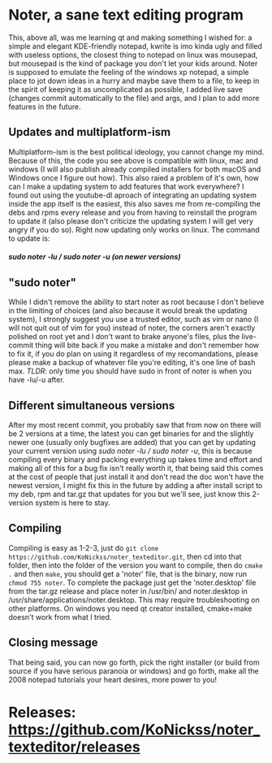 # Noter, a sane text editing program
This, above all, was me learning qt and making something I wished for: a simple and elegant KDE-friendly notepad, kwrite is imo kinda ugly and filled with useless options, the closest thing to notepad on linux was mousepad, but mousepad is the kind of package you don't let your kids around. Noter is supposed to emulate the feeling of the windows xp notepad, a simple place to jot down ideas in a hurry and maybe save them to a file, to keep in the spirit of keeping it as uncomplicated as possible, I added live save (changes commit automatically to the file) and args, and I plan to add more features in the future.
## Updates and multiplatform-ism
Multiplatform-ism is the best political ideology, you cannot change my mind. Because of this, the code you see above is compatible with linux, mac and windows (I will also publish already compiled installers for both macOS and Windows once I figure out how). This also raied a problem of it's own, how can I make a updating system to add features that work everywhere? I found out using the youtube-dl aproach of integrating an updating system inside the app itself is the easiest, this also saves me from re-compiling the debs and rpms every release and you from having to reinstall the program to update it (also please don't criticize the updating system I will get very angry if you do so). Right now updating only works on linux. The command to update is:
#### *sudo noter -lu / sudo noter -u (on newer versions)*
## "sudo noter"
While I didn't remove the ability to start noter as root because I don't believe in the limiting of choices (and also because it would break the updating system), I strongly suggest you use a trusted editor, such as vim or nano (I will not quit out of vim for you) instead of noter, the corners aren't exactly polished on root yet and I don't want to brake anyone's files, plus the live-commit thing will bite back if you make a mistake and don't remember how to fix it, if you do plan on using it regardless of my recomandations, please please make a backup of whatever file you're editing, it's one line of bash max. *TLDR*: only time you should have sudo in front of noter is when you have -lu/-u after.
## Different simultaneous versions
After my most recent commit, you probably saw that from now on there will be 2 versions at a time, the latest you can get binaries for and the slightly newer one (usually only bugfixes are added) that you can get by updating your current version using *sudo noter -lu / sudo noter -u*, this is because compiling every binary and packing everything up takes time and effort and making all of this for a bug fix isn't really worth it, that being said this comes at the cost of people that just install it and don't read the doc won't have the newest version, I might fix this in the future by adding a after install script to my deb, rpm and tar.gz that updates for you but we'll see, just know this 2-version system is here to stay. 
## Compiling
Compiling is easy as 1-2-3, just do ```git clone https://github.com/KoNickss/noter_texteditor.git```, then cd into that folder, then into the folder of the version you want to compile, then do ```cmake .``` and then ```make```, you should get a 'noter' file, that is the binary, now run ```chmod 755 noter```. To complete the package just get the 'noter.desktop' file from the tar.gz release and place noter in /usr/bin/ and noter.desktop in /usr/share/applications/noter.desktop. This may require troubleshooting on other platforms. On windows you need qt creator installed, cmake+make doesn't work from what I tried.
## Closing message
That being said, you can now go forth, pick the right installer (or build from source if you have serious paranoia or windows) and go forth, make all the 2008 notepad tutorials your heart desires, more power to you!




# Releases: https://github.com/KoNickss/noter_texteditor/releases

